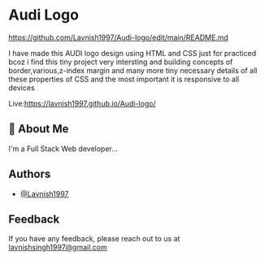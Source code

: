 
# Audi Logo


https://github.com/Lavnish1997/Audi-logo/edit/main/README.md

I have made this AUDI logo design using HTML and CSS just for practiced bcoz i find this tiny project very intersting and building concepts of border,various,z-index margin and many more tiny necessary details of all these properties of CSS and the most important it is responsive to all devices 

Live:https://lavnish1997.github.io/Audi-logo/

## 🚀 About Me
I'm a Full Stack Web developer...

## Authors

- [@Lavnish1997](https://github.com/Lavnish1997)


## Feedback

If you have any feedback, please reach out to us at lavnishsingh1997@gmail.com


